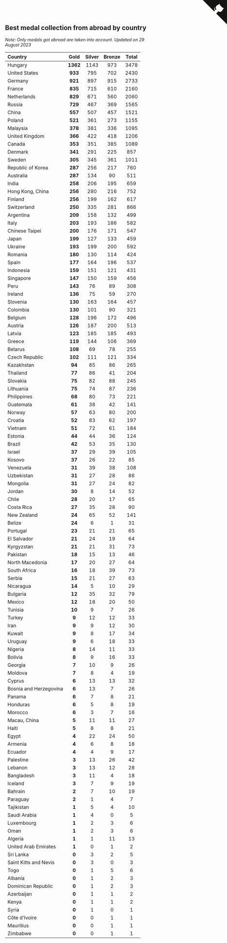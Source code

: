 ## Best medal collection from abroad by country

*Note: Only medals got abroad are taken into account.*
*Updated on 29 August 2023*

| Country | Gold | Silver | Bronze | Total |
| :--- | :--: | :--: | :--: | :--: |
| Hungary | **1362** | 1143 | 973 | 3478 |
| United States | **933** | 795 | 702 | 2430 |
| Germany | **921** | 897 | 915 | 2733 |
| France | **835** | 715 | 610 | 2160 |
| Netherlands | **829** | 671 | 560 | 2060 |
| Russia | **729** | 467 | 369 | 1565 |
| China | **557** | 507 | 457 | 1521 |
| Poland | **521** | 361 | 273 | 1155 |
| Malaysia | **378** | 381 | 336 | 1095 |
| United Kingdom | **366** | 422 | 418 | 1206 |
| Canada | **353** | 351 | 385 | 1089 |
| Denmark | **341** | 291 | 225 | 857 |
| Sweden | **305** | 345 | 361 | 1011 |
| Republic of Korea | **287** | 256 | 217 | 760 |
| Australia | **287** | 134 | 90 | 511 |
| India | **258** | 206 | 195 | 659 |
| Hong Kong, China | **256** | 280 | 216 | 752 |
| Finland | **256** | 199 | 162 | 617 |
| Switzerland | **250** | 335 | 281 | 866 |
| Argentina | **209** | 158 | 132 | 499 |
| Italy | **203** | 193 | 186 | 582 |
| Chinese Taipei | **200** | 176 | 171 | 547 |
| Japan | **199** | 127 | 133 | 459 |
| Ukraine | **193** | 199 | 200 | 592 |
| Romania | **180** | 130 | 114 | 424 |
| Spain | **177** | 164 | 196 | 537 |
| Indonesia | **159** | 151 | 121 | 431 |
| Singapore | **147** | 150 | 159 | 456 |
| Peru | **143** | 76 | 89 | 308 |
| Ireland | **136** | 75 | 59 | 270 |
| Slovenia | **130** | 163 | 164 | 457 |
| Colombia | **130** | 101 | 90 | 321 |
| Belgium | **128** | 196 | 172 | 496 |
| Austria | **126** | 187 | 200 | 513 |
| Latvia | **123** | 185 | 185 | 493 |
| Greece | **119** | 144 | 106 | 369 |
| Belarus | **108** | 69 | 78 | 255 |
| Czech Republic | **102** | 111 | 121 | 334 |
| Kazakhstan | **94** | 85 | 86 | 265 |
| Thailand | **77** | 86 | 41 | 204 |
| Slovakia | **75** | 82 | 88 | 245 |
| Lithuania | **75** | 74 | 87 | 236 |
| Philippines | **68** | 80 | 73 | 221 |
| Guatemala | **61** | 38 | 42 | 141 |
| Norway | **57** | 63 | 80 | 200 |
| Croatia | **52** | 83 | 62 | 197 |
| Vietnam | **51** | 72 | 61 | 184 |
| Estonia | **44** | 44 | 36 | 124 |
| Brazil | **42** | 53 | 35 | 130 |
| Israel | **37** | 29 | 39 | 105 |
| Kosovo | **37** | 26 | 22 | 85 |
| Venezuela | **31** | 39 | 38 | 108 |
| Uzbekistan | **31** | 27 | 28 | 86 |
| Mongolia | **31** | 27 | 24 | 82 |
| Jordan | **30** | 8 | 14 | 52 |
| Chile | **28** | 20 | 17 | 65 |
| Costa Rica | **27** | 35 | 28 | 90 |
| New Zealand | **24** | 65 | 52 | 141 |
| Belize | **24** | 6 | 1 | 31 |
| Portugal | **23** | 21 | 21 | 65 |
| El Salvador | **21** | 24 | 19 | 64 |
| Kyrgyzstan | **21** | 21 | 31 | 73 |
| Pakistan | **18** | 15 | 13 | 46 |
| North Macedonia | **17** | 20 | 27 | 64 |
| South Africa | **16** | 18 | 39 | 73 |
| Serbia | **15** | 21 | 27 | 63 |
| Nicaragua | **14** | 5 | 10 | 29 |
| Bulgaria | **12** | 35 | 32 | 79 |
| Mexico | **12** | 18 | 20 | 50 |
| Tunisia | **10** | 9 | 7 | 26 |
| Turkey | **9** | 12 | 12 | 33 |
| Iran | **9** | 9 | 12 | 30 |
| Kuwait | **9** | 8 | 17 | 34 |
| Uruguay | **9** | 6 | 18 | 33 |
| Nigeria | **8** | 14 | 11 | 33 |
| Bolivia | **8** | 9 | 16 | 33 |
| Georgia | **7** | 10 | 9 | 26 |
| Moldova | **7** | 8 | 4 | 19 |
| Cyprus | **6** | 13 | 13 | 32 |
| Bosnia and Herzegovina | **6** | 13 | 7 | 26 |
| Panama | **6** | 7 | 8 | 21 |
| Honduras | **6** | 5 | 8 | 19 |
| Morocco | **6** | 3 | 7 | 16 |
| Macau, China | **5** | 11 | 11 | 27 |
| Haiti | **5** | 8 | 8 | 21 |
| Egypt | **4** | 22 | 24 | 50 |
| Armenia | **4** | 6 | 8 | 18 |
| Ecuador | **4** | 4 | 9 | 17 |
| Palestine | **3** | 13 | 26 | 42 |
| Lebanon | **3** | 13 | 12 | 28 |
| Bangladesh | **3** | 11 | 4 | 18 |
| Iceland | **3** | 7 | 9 | 19 |
| Bahrain | **2** | 7 | 10 | 19 |
| Paraguay | **2** | 1 | 4 | 7 |
| Tajikistan | **1** | 5 | 4 | 10 |
| Saudi Arabia | **1** | 4 | 0 | 5 |
| Luxembourg | **1** | 2 | 3 | 6 |
| Oman | **1** | 2 | 3 | 6 |
| Algeria | **1** | 1 | 11 | 13 |
| United Arab Emirates | **1** | 0 | 1 | 2 |
| Sri Lanka | **0** | 3 | 2 | 5 |
| Saint Kitts and Nevis | **0** | 3 | 0 | 3 |
| Togo | **0** | 1 | 5 | 6 |
| Albania | **0** | 1 | 2 | 3 |
| Dominican Republic | **0** | 1 | 2 | 3 |
| Azerbaijan | **0** | 1 | 1 | 2 |
| Kenya | **0** | 1 | 1 | 2 |
| Syria | **0** | 1 | 0 | 1 |
| Côte d'Ivoire | **0** | 0 | 1 | 1 |
| Mauritius | **0** | 0 | 1 | 1 |
| Zimbabwe | **0** | 0 | 1 | 1 |


<a href="https://github.com/jonatanklosko/wca_statistics" class="github-corner" aria-label="View source on Github"><svg width="80" height="80" viewBox="0 0 250 250" style="fill:#151513; color:#fff; position: absolute; top: 0; border: 0; right: 0;" aria-hidden="true"><path d="M0,0 L115,115 L130,115 L142,142 L250,250 L250,0 Z"></path><path d="M128.3,109.0 C113.8,99.7 119.0,89.6 119.0,89.6 C122.0,82.7 120.5,78.6 120.5,78.6 C119.2,72.0 123.4,76.3 123.4,76.3 C127.3,80.9 125.5,87.3 125.5,87.3 C122.9,97.6 130.6,101.9 134.4,103.2" fill="currentColor" style="transform-origin: 130px 106px;" class="octo-arm"></path><path d="M115.0,115.0 C114.9,115.1 118.7,116.5 119.8,115.4 L133.7,101.6 C136.9,99.2 139.9,98.4 142.2,98.6 C133.8,88.0 127.5,74.4 143.8,58.0 C148.5,53.4 154.0,51.2 159.7,51.0 C160.3,49.4 163.2,43.6 171.4,40.1 C171.4,40.1 176.1,42.5 178.8,56.2 C183.1,58.6 187.2,61.8 190.9,65.4 C194.5,69.0 197.7,73.2 200.1,77.6 C213.8,80.2 216.3,84.9 216.3,84.9 C212.7,93.1 206.9,96.0 205.4,96.6 C205.1,102.4 203.0,107.8 198.3,112.5 C181.9,128.9 168.3,122.5 157.7,114.1 C157.9,116.9 156.7,120.9 152.7,124.9 L141.0,136.5 C139.8,137.7 141.6,141.9 141.8,141.8 Z" fill="currentColor" class="octo-body"></path></svg></a><style>.github-corner:hover .octo-arm{animation:octocat-wave 560ms ease-in-out}@keyframes octocat-wave{0%,100%{transform:rotate(0)}20%,60%{transform:rotate(-25deg)}40%,80%{transform:rotate(10deg)}}@media (max-width:500px){.github-corner:hover .octo-arm{animation:none}.github-corner .octo-arm{animation:octocat-wave 560ms ease-in-out}}</style>
